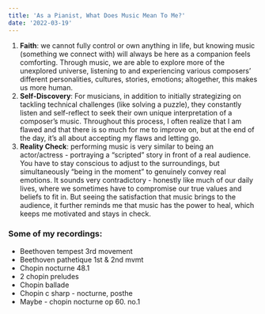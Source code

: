 ```yaml
---
title: 'As a Pianist, What Does Music Mean To Me?'
date: '2022-03-19'
---
```



1. **Faith**: we cannot fully control or own anything in life, but knowing music (something we connect with) will always be here as a companion feels comforting. Through music, we are able to explore more of the unexplored universe, listening to and experiencing various composers’ different personalities, cultures, stories, emotions; altogether, this makes us more human.
2. **Self-Discovery**: For musicians, in addition to initially strategizing on tackling technical challenges (like solving a puzzle), they constantly listen and self-reflect to seek their own unique interpretation of a composer’s music. Throughout this process, I often realize that I am flawed and that there is so much for me to improve on, but at the end of the day, it’s all about accepting my flaws and letting go.
3. **Reality Check**: performing music is very similar to being an actor/actress - portraying a “scripted” story in front of a real audience. You have to stay conscious to adjust to the surroundings, but simultaneously “being in the moment” to genuinely convey real emotions. It sounds very contradictory - honestly like much of our daily lives, where we sometimes have to compromise our true values and beliefs to fit in. But seeing the satisfaction that music brings to the audience, it further reminds me that music has the power to heal, which keeps me motivated and stays in check.


### Some of my recordings:

- Beethoven tempest 3rd movement
- Beethoven pathetique 1st & 2nd mvmt 
- Chopin nocturne 48.1 
- 2 chopin preludes
- Chopin ballade
- Chopin c sharp - nocturne, posthe
- Maybe - chopin nocturne op 60. no.1

